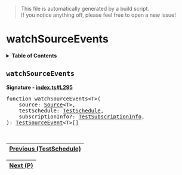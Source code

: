 > This file is automatically generated by a build script.<br>If you notice anything off, please feel free to open a new issue!

# watchSourceEvents

<details><summary><b>Table of Contents</b></summary>

1. [<code>watchSourceEvents</code>](#watchSourceEvents)</details>

## <a name="watchSourceEvents"></a><code>watchSourceEvents</code>

<b>Signature - [index.ts#L295](..\/..\/packages\/testing\/src\/index.ts#L295)</b>

<pre>function watchSourceEvents&lt;T&gt;(<br>    source: <a href="../03-api-source/00-Source.md#Source-Interface">Source</a>&lt;T&gt;,<br>    testSchedule: <a href="05-TestSchedule.md#TestSchedule-Interface">TestSchedule</a>,<br>    subscriptionInfo?: <a href="03-TestSubscriptionInfo.md#TestSubscriptionInfo-Interface">TestSubscriptionInfo</a>,<br>): <a href="02-TestSourceEvent.md#TestSourceEvent">TestSourceEvent</a>&lt;T&gt;[]</pre><br>

| [Previous \(TestSchedule\)](05-TestSchedule.md#readme) |
| --- |

<div align="right">

| [Next \(P\)](07-P.md#readme) |
| --- |
</div>
